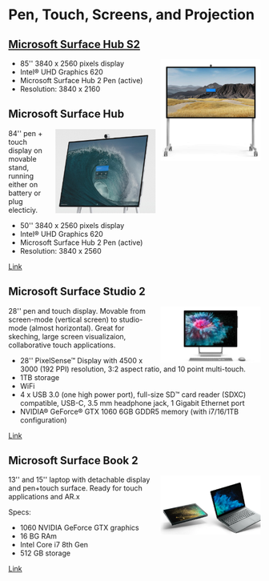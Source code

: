 # Pen, Touch, Screens, and Projection


## [Microsoft Surface Hub S2](https://www.microsoft.com/en-gb/surface/business/surface-hub-2)
<img style="float: right; width: 200px; margin-left: 10px;" src="figures/surfacehub-s2.png">

* 85'' 3840 x 2560 pixels display
* Intel® UHD Graphics 620
* Microsoft Surface Hub 2 Pen (active)
* Resolution: 3840 x 2160

## Microsoft Surface Hub

<img style="float: right; width: 200px; margin-left: 10px;" src="figures/ms-hub.png">
84'' pen + touch display on movable stand, running either on battery or plug electiciy. 

* 50'' 3840 x 2560 pixels display
* Intel® UHD Graphics 620
* Microsoft Surface Hub 2 Pen (active)
* Resolution: 3840 x 2560

[Link](https://www.microsoft.com/en-gb/surface/business/surface-hub-2)

## Microsoft Surface Studio 2

<img style="float: right; width: 200px; margin-left: 10px;" src="figures/ms-studio-2.jpg">
28'' pen and touch display. Movable from screen-mode (vertical screen) to studio-mode (almost horizontal). Great for skeching, large screen visualizaion, collaborative touch applications.

* 28'' PixelSense™ Display with 4500 x 3000 (192 PPI) resolution, 3:2 aspect ratio, and 10 point multi-touch.
* 1TB storage
* WiFi
* 4 x USB 3.0 (one high power port), full-size SD™ card reader (SDXC) compatible, USB-C, 3.5 mm headphone jack, 1 Gigabit Ethernet port
* NVIDIA® GeForce® GTX 1060 6GB GDDR5 memory (with i7/16/1TB configuration)

[Link](https://www.microsoft.com/en-gb/surface/devices/surface-studio-2/tech-specs)


## Microsoft Surface Book 2

<img style="float: right; width: 200px; margin-left: 10px;" src="figures/ms-book-2.png">
13'' and 15'' laptop with detachable display and pen+touch surface. Ready for touch applications and AR.x

Specs: 
* 1060 NVIDIA GeForce GTX graphics
* 16 BG RAm
* Intel Core i7 8th Gen
* 512 GB storage 

[Link](https://www.microsoft.com/en-gb/p/surface-book-2/8mcpzjjcc98c?s_kwcid=AL!4249!3!379043953098!e!!g!!surface+book+2&ef_id=CjwKCAiAmNbwBRBOEiwAqcwwpX_aSaPtJteE-PKTtKnmlBCklzd82cFNjbE2-6kmx3b2y-sijhoH3BoCtDAQAvD_BwE%3aG%3as&invsrc=search&cl_vend=google&cl_ch=sem&cl_camp=976592773&cl_adg=48767308499&cl_crtv=379043953098&cl_kw=surface+book+2&cl_pub=google.com&cl_place=&cl_dvt=c&cl_pos=1t2&cl_mt=e&cl_gtid=kwd-300551366843&cl_pltr=&cl_dim0=CjwKCAiAmNbwBRBOEiwAqcwwpX_aSaPtJteE-PKTtKnmlBCklzd82cFNjbE2-6kmx3b2y-sijhoH3BoCtDAQAvD_BwE%3aG%3as&OCID=AID2000006_SEM_CjwKCAiAmNbwBRBOEiwAqcwwpX_aSaPtJteE-PKTtKnmlBCklzd82cFNjbE2-6kmx3b2y-sijhoH3BoCtDAQAvD_BwE%3aG%3as&activetab=pivot%3aoverviewtab) 

